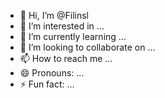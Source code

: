 - 👋 Hi, I’m @Filinsl
- 👀 I’m interested in ...
- 🌱 I’m currently learning ...
- 💞️ I’m looking to collaborate on ...
- 📫 How to reach me ...
- 😄 Pronouns: ...
- ⚡ Fun fact: ...

<!---
Filinsl/Filinsl is a ✨ special ✨ repository because its `README.md` (this file) appears on your GitHub profile.
You can click the Preview link to take a look at your changes.
--->
